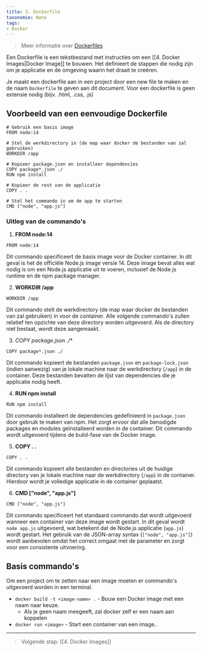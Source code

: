 ```yaml
---
title: 3. Dockerfile
taxonomie: None
tags:
- Docker
---
```


> Meer informatie over [Dockerfiles](https://docs.docker.com/reference/dockerfile/)

Een Dockerfile is een tekstbestand met instructies om een [[4. Docker Images|Docker Image]] te bouwen. Het definieert de stappen die nodig zijn om je applicatie en de omgeving waarin het draait te creëren.

Je maakt een dockerfile aan in een project door een new file te maken en de naam `Dockerfile` te geven aan dit document. Voor een dockerfile is geen extensie nodig (bijv. .html, .css, .js)

## Voorbeeld van een eenvoudige Dockerfile
```
# Gebruik een basis image
FROM node:14

# Stel de werkdirectory in (de map waar docker de bestanden van zal gebruiken)
WORKDIR /app

# Kopieer package.json en installeer dependencies
COPY package*.json ./
RUN npm install

# Kopieer de rest van de applicatie
COPY . .

# Stel het commando in om de app te starten
CMD ["node", "app.js"]
``` 
### Uitleg van de commando's
1. **FROM node:14**
```
FROM node:14
```
Dit commando specificeert de basis image voor de Docker container. In dit geval is het de officiële Node.js image versie 14. Deze image bevat alles wat nodig is om een Node.js applicatie uit te voeren, inclusief de Node.js runtime en de npm package manager.

2. **WORKDIR /app**
```
WORKDIR /app
```
Dit commando stelt de werkdirectory (de map waar docker de bestanden van zal gebruiken) in voor de container. Alle volgende commando's zullen relatief ten opzichte van deze directory worden uitgevoerd. Als de directory niet bestaat, wordt deze aangemaakt.

3. **COPY package*.json ./**
```
COPY package*.json ./
```
Dit commando kopieert de bestanden `package.json` en `package-lock.json` (indien aanwezig) van je lokale machine naar de werkdirectory (`/app`) in de container. Deze bestanden bevatten de lijst van dependencies die je applicatie nodig heeft.

4. **RUN npm install**
```
RUN npm install
```
Dit commando installeert de dependencies gedefinieerd in `package.json` door gebruik te maken van npm. Het zorgt ervoor dat alle benodigde packages en modules geïnstalleerd worden in de container. Dit commando wordt uitgevoerd tijdens de build-fase van de Docker image.

5. **COPY . .**
```
COPY . .
```
Dit commando kopieert alle bestanden en directories uit de huidige directory van je lokale machine naar de werkdirectory (`/app`) in de container. Hierdoor wordt je volledige applicatie in de container geplaatst.

6. **CMD ["node", "app.js"]**
```
CMD ["node", "app.js"]
```
Dit commando specificeert het standaard commando dat wordt uitgevoerd wanneer een container van deze image wordt gestart. In dit geval wordt `node app.js` uitgevoerd, wat betekent dat de Node.js applicatie (`app.js`) wordt gestart. Het gebruik van de JSON-array syntax (`["node", "app.js"]`) wordt aanbevolen omdat het correct omgaat met de parameter en zorgt voor een consistente uitvoering.

## Basis commando's
Om een project om te zetten naar een image moeten er commando's uitgevoerd worden in een terminal. 
- `docker build -t <image-name> .` - Bouw een Docker image met een naam naar keuze.
	- Als je geen naam meegeeft, zal docker zelf er een naam aan koppelen
- `docker run <image>` - Start een container van een image..

---
> Volgende stap: [[4. Docker Images]]